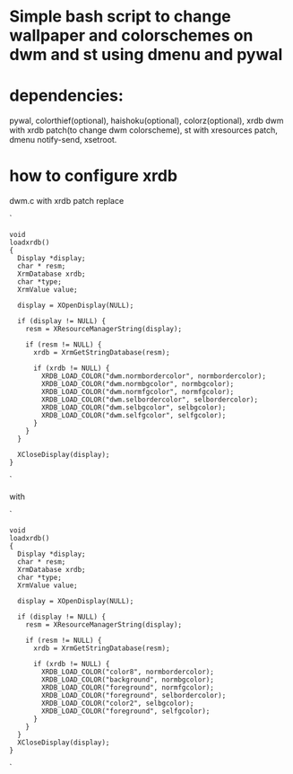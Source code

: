 # Simple bash script to change wallpaper and colorschemes on dwm and st using dmenu and pywal

# dependencies: 
pywal, colorthief(optional), haishoku(optional), colorz(optional), xrdb
dwm with xrdb patch(to change dwm colorscheme), st with xresources patch, dmenu
notify-send, xsetroot.

# how to configure xrdb
dwm.c with xrdb patch
replace 

`

    void
    loadxrdb()
    {
      Display *display;
      char * resm;
      XrmDatabase xrdb;
      char *type;
      XrmValue value;
    
      display = XOpenDisplay(NULL);
    
      if (display != NULL) {
        resm = XResourceManagerString(display);
    
        if (resm != NULL) {
          xrdb = XrmGetStringDatabase(resm);
    
          if (xrdb != NULL) {
            XRDB_LOAD_COLOR("dwm.normbordercolor", normbordercolor);
            XRDB_LOAD_COLOR("dwm.normbgcolor", normbgcolor);
            XRDB_LOAD_COLOR("dwm.normfgcolor", normfgcolor);
            XRDB_LOAD_COLOR("dwm.selbordercolor", selbordercolor);
            XRDB_LOAD_COLOR("dwm.selbgcolor", selbgcolor);
            XRDB_LOAD_COLOR("dwm.selfgcolor", selfgcolor);
          }
        }
      }
    
      XCloseDisplay(display);
    }

` 

with

`

    void
    loadxrdb()
    {
      Display *display;
      char * resm;
      XrmDatabase xrdb;
      char *type;
      XrmValue value;
    
      display = XOpenDisplay(NULL);
    
      if (display != NULL) {
        resm = XResourceManagerString(display);
    
        if (resm != NULL) {
          xrdb = XrmGetStringDatabase(resm);
    
          if (xrdb != NULL) {
            XRDB_LOAD_COLOR("color8", normbordercolor);
            XRDB_LOAD_COLOR("background", normbgcolor);
            XRDB_LOAD_COLOR("foreground", normfgcolor);
            XRDB_LOAD_COLOR("foreground", selbordercolor);
            XRDB_LOAD_COLOR("color2", selbgcolor);
            XRDB_LOAD_COLOR("foreground", selfgcolor);
          }
        }
      }
      XCloseDisplay(display);
    }
`
